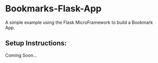 # Bookmarks-Flask-App

A simple example using the Flask MicroFramework to build a Bookmark App.

## Setup Instructions:
Coming Soon...
